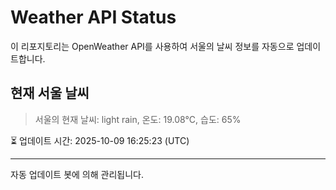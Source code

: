 
# Weather API Status

이 리포지토리는 OpenWeather API를 사용하여 서울의 날씨 정보를 자동으로 업데이트합니다.

## 현재 서울 날씨
> 서울의 현재 날씨: light rain, 온도: 19.08°C, 습도: 65%

⏳ 업데이트 시간: 2025-10-09 16:25:23 (UTC)

---
자동 업데이트 봇에 의해 관리됩니다.
